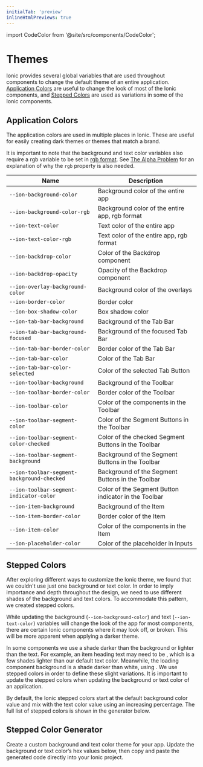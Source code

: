 ```yaml
---
initialTab: 'preview'
inlineHtmlPreviews: true
---
```


import CodeColor from '@site/src/components/CodeColor';

# Themes

Ionic provides several global variables that are used throughout components to change the default theme of an entire application. [Application Colors](#application-colors) are useful to change the look of most of the Ionic components, and [Stepped Colors](#stepped-colors) are used as variations in some of the Ionic components.

## Application Colors

The application colors are used in multiple places in Ionic. These are useful for easily creating dark themes or themes that match a brand.

It is important to note that the background and text color variables also require a rgb variable to be set in <a href="https://developer.mozilla.org/en-US/docs/Glossary/RGB" target="_blank">rgb format</a>. See [The Alpha Problem](./advanced#the-alpha-problem) for an explanation of why the `rgb` property is also needed.


| Name                                          | Description                                                |
| ----------------------------------------------| -----------------------------------------------------------|
| `--ion-background-color`                      | Background color of the entire app                         |
| `--ion-background-color-rgb`                  | Background color of the entire app, rgb format             |
| `--ion-text-color`                            | Text color of the entire app                               |
| `--ion-text-color-rgb`                        | Text color of the entire app, rgb format                   |
| `--ion-backdrop-color`                        | Color of the Backdrop component                            |
| `--ion-backdrop-opacity`                      | Opacity of the Backdrop component                            |
| `--ion-overlay-background-color`              | Background color of the overlays                           |
| `--ion-border-color`                          | Border color                                               |
| `--ion-box-shadow-color`                      | Box shadow color                                           |
| `--ion-tab-bar-background`                    | Background of the Tab Bar                                  |
| `--ion-tab-bar-background-focused`            | Background of the focused Tab Bar                          |
| `--ion-tab-bar-border-color`                  | Border color of the Tab Bar                                |
| `--ion-tab-bar-color`                         | Color of the Tab Bar                                       |
| `--ion-tab-bar-color-selected`                | Color of the selected Tab Button                           |
| `--ion-toolbar-background`                    | Background of the Toolbar                                  |
| `--ion-toolbar-border-color`                  | Border color of the Toolbar                                |
| `--ion-toolbar-color`                         | Color of the components in the Toolbar                     |
| `--ion-toolbar-segment-color`                 | Color of the Segment Buttons in the Toolbar                |
| `--ion-toolbar-segment-color-checked`         | Color of the checked Segment Buttons in the Toolbar        |
| `--ion-toolbar-segment-background`            | Background of the Segment Buttons in the Toolbar           |
| `--ion-toolbar-segment-background-checked`    | Background of the Segment Buttons in the Toolbar           |
| `--ion-toolbar-segment-indicator-color`       | Color of the Segment Button indicator in the Toolbar       |
| `--ion-item-background`                       | Background of the Item                                     |
| `--ion-item-border-color`                     | Border color of the Item                                   |
| `--ion-item-color`                            | Color of the components in the Item                        |
| `--ion-placeholder-color`                     | Color of the placeholder in Inputs                         |


## Stepped Colors

After exploring different ways to customize the Ionic theme, we found that we couldn't use just one background or text color. In order to imply importance and depth throughout the design, we need to use different shades of the background and text colors. To accommodate this pattern, we created stepped colors.

While updating the background (`--ion-background-color`) and text (`--ion-text-color`) variables will change the look of the app for most components, there are certain Ionic components where it may look off, or broken. This will be more apparent when applying a darker theme.

In some components we use a shade darker than the background or lighter than the text. For example, an item heading text may need to be <CodeColor mode="md" value="#404040"></CodeColor>, which is a few shades lighter than our default text color. Meanwhile, the loading component background is a shade darker than white, using <CodeColor mode="md" value="#f2f2f2"></CodeColor>. We use stepped colors in order to define these slight variations. It is important to update the stepped colors when updating the background or text color of an application.

By default, the Ionic stepped colors start at the default background color value <CodeColor mode="md" value="#ffffff"></CodeColor> and mix with the text color value <CodeColor mode="md" value="#000000"></CodeColor> using an increasing percentage. The full list of stepped colors is shown in the generator below.

## Stepped Color Generator

Create a custom background and text color theme for your app. Update the background or text color’s hex values below, then copy and paste the generated code directly into your Ionic project.

<stepped-color-generator mode="md" no-prerender></stepped-color-generator>


